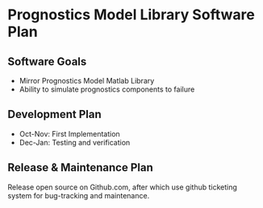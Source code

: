 # Prognostics Model Library Software Plan

## Software Goals
- Mirror Prognostics Model Matlab Library
- Ability to simulate prognostics components to failure

## Development Plan
- Oct-Nov: First Implementation
- Dec-Jan: Testing and verification 

## Release & Maintenance  Plan
Release open source on Github.com, after which use github ticketing system for bug-tracking and maintenance. 